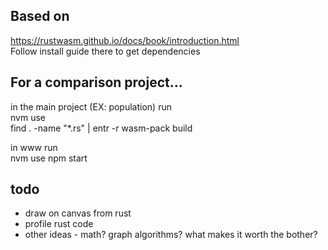 ## Based on
https://rustwasm.github.io/docs/book/introduction.html    
Follow install guide there to get dependencies

## For a comparison project...
in the main project (EX: population) run    
nvm use    
find . -name "*.rs" | entr -r wasm-pack build   

in www run     
nvm use
npm start    

## todo
* draw on canvas from rust
* profile rust code
* other ideas - math? graph algorithms? what makes it worth the bother?



